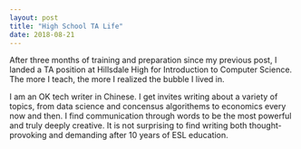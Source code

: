 ```yaml
---
layout: post
title: "High School TA Life"
date: 2018-08-21
---
```

After three months of training and preparation since my previous post, I landed a TA position at Hillsdale High for Introduction to Computer Science. The more I teach, the more I realized the bubble I lived in.

I am an OK tech writer in Chinese. I get invites writing about a variety of topics, from data science and concensus algorithems to economics every now and then. I find communication through words to be the most powerful and truly deeply creative. It is not surprising to find writing both thought-provoking and demanding after 10 years of ESL education. 